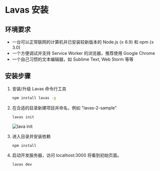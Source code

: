 # Lavas 安装

## 环境要求

* 一台可以正常联网的计算机并已安装较新版本的 Node.js (≥ 6.9) 和 npm (≥ 3.0)
* 一个方便调试并支持 Service Worker 的浏览器，推荐使用 Google Chrome
* 一个自己习惯的文本编辑器，如 Sublime Text, Web Storm 等等

## 安装步骤

1. 安装/升级 Lavas 命令行工具

    ```bash
    npm install lavas -g
    ```

2. 在合适的目录新建项目并命名，例如 "lavas-2-sample"

    ```bash
    lavas init
    ```

    ![lava init](./images/lavas-init.png)

3. 进入目录并安装依赖

    ```bash
    npm install
    ```

4. 启动开发服务器，访问 localhost:3000 将看到初始页面。
    ```bash
    lavas dev
    ```
